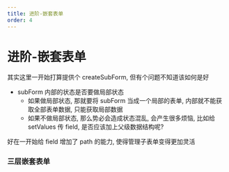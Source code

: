 ```yaml
---
title: 进阶-嵌套表单
order: 4
---
```


# 进阶-嵌套表单

其实这里一开始打算提供个 createSubForm, 但有个问题不知道该如何是好
- subForm 内部的状态是否要做局部状态
  - 如果做局部状态, 那就要将 subForm 当成一个局部的表单, 内部就不能获取全部表单数据, 只能获取局部数据
  - 如果不做局部状态, 那么势必会造成状态混乱, 会产生很多烦恼, 比如给 setValues 传 field, 是否应该加上父级数据结构呢?

好在一开始给 field 增加了 path 的能力, 使得管理子表单变得更加灵活

### 三层嵌套表单
<code src="./demo/nesting-form/demo1"></code>
